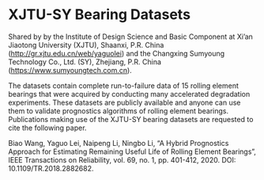 # XJTU-SY Bearing Datasets

Shared by by the Institute of Design Science and Basic Component at Xi’an Jiaotong University (XJTU), Shaanxi, P.R. China (http://gr.xjtu.edu.cn/web/yaguolei) and the Changxing Sumyoung Technology Co., Ltd. (SY), Zhejiang, P.R. China (https://www.sumyoungtech.com.cn).

The datasets contain complete run-to-failure data of 15 rolling element bearings that were acquired by conducting many accelerated degradation experiments. These datasets are publicly available and anyone can use them to validate prognostics algorithms of rolling element bearings. Publications making use of the XJTU-SY bearing datasets are requested to cite the following paper.

Biao Wang, Yaguo Lei, Naipeng Li, Ningbo Li, “A Hybrid Prognostics Approach for Estimating Remaining Useful Life of Rolling Element Bearings”, IEEE Transactions on Reliability, vol. 69, no. 1, pp. 401-412, 2020. DOI: 10.1109/TR.2018.2882682.
